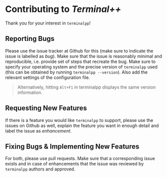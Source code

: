 # Contributing to *Terminal++*

Thank you for your interest in `terminalpp`!

## Reporting Bugs

Please use the issue tracker at Github for this (make sure to indicate the issue is labelled as *bug*). Make sure that the issue is reasonably minimal and reproducible, i.e. provide set of steps that recreate the bug. Make sure to specify your operating system and the precise version of `terminalpp` used (this can be obtained by running `terminalpp --version`). Also add the relevant settings of the configuration file. 

> Alternatively, hitting `Alt+F1` in terminalpp displays the same version information.

## Requesting New Features

If there is a feature you would like `terminalpp` to support, please use the issues on Github as well, explain the feature you want in enough detail and label the issue as *enhancement*. 

## Fixing Bugs & Implementing New Features

For both, please use pull requests. Make sure that a corresponding issue exists and in case of enhancements that the issue was reviewed by `terminalpp` authors and approved. 